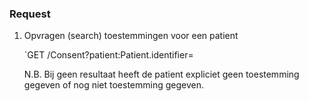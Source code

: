 
### Request

1. Opvragen (search) toestemmingen voor een patient

    `GET <toestemming-base>/Consent?patient:Patient.identifier=<BSN>

    N.B. Bij geen resultaat heeft de patient expliciet geen toestemming gegeven of nog niet toestemming gegeven. 